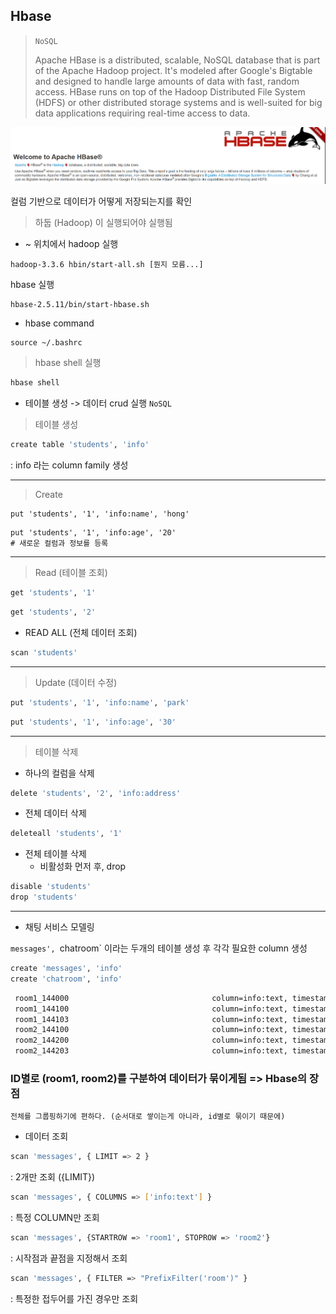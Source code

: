 ## Hbase
> `NoSQL`
>
> Apache HBase is a distributed, scalable, NoSQL database that is part of the Apache Hadoop project. It's modeled after Google's Bigtable and designed to handle large amounts of data with fast, random access. HBase runs on top of the Hadoop Distributed File System (HDFS) or other distributed storage systems and is well-suited for big data applications requiring real-time access to data. 

![alt text](/assets/hbase.png)

컬럼 기반으로 데이터가 어떻게 저장되는지를 확인

> 하둡 (Hadoop) 이 실행되어야 실행됨

- ~ 위치에서 
hadoop 실행
```
hadoop-3.3.6 hbin/start-all.sh [뭔지 모름...]
```

hbase 실행

```
hbase-2.5.11/bin/start-hbase.sh
```

- hbase command
```
source ~/.bashrc
```
> hbase
> shell 실행
```bash
hbase shell
```

- 테이블 생성 -> 데이터 crud 실행
`NoSQL`

> 테이블 생성
```bash
create table 'students', 'info'
```
: info 라는 column family 생성

---
> Create
```
put 'students', '1', 'info:name', 'hong'
```
```
put 'students', '1', 'info:age', '20'
# 새로운 컬럼과 정보를 등록
```



---
> Read (테이블 조회)
```bash
get 'students', '1'
```
```bash
get 'students', '2'
```
- READ ALL (전체 데이터 조회)
```bash
scan 'students'
```
---
> Update (데이터 수정)
```bash
put 'students', '1', 'info:name', 'park'
```
```bash
put 'students', '1', 'info:age', '30'
```

---
> 테이블 삭제 

- 하나의 컬럼을 삭제
```bash
delete 'students', '2', 'info:address'
```

- 전체 데이터 삭제
```bash
deleteall 'students', '1'
```
- 전체 테이블 삭제
    - 비활성화 먼저 후, drop
```bash
disable 'students'
drop 'students'
```

---
- 채팅 서비스 모델링

`messages', `chatroom` 이라는 두개의 테이블 생성 후 각각 필요한 column 생성

```bash
create 'messages', 'info'
create 'chatroom', 'info'
```
```bash
 room1_144000                                column=info:text, timestamp=2025-04-14T14:40:01.879, value=python version?
 room1_144100                                column=info:text, timestamp=2025-04-14T14:41:05.050, value=3.13.2 :)
 room1_144103                                column=info:text, timestamp=2025-04-14T14:43:50.953, value=me too
 room2_144100                                column=info:text, timestamp=2025-04-14T14:41:50.406, value=tesla bad
 room2_144200                                column=info:text, timestamp=2025-04-14T14:42:07.474, value=:(
 room2_144203                                column=info:text, timestamp=2025-04-14T14:44:02.873, value=me too
 ```

 ### ID별로 (room1, room2)를 구분하여 데이터가 묶이게됨 => Hbase의 장점
 ```
전체를 그룹핑하기에 편하다. (순서대로 쌓이는게 아니라, id별로 묶이기 때문에)
 ```

 - 데이터 조회
 
 ```bash
 scan 'messages', { LIMIT => 2 }
```
: 2개만 조회 ({LIMIT})

```bash
scan 'messages', { COLUMNS => ['info:text'] }
```
: 특정 COLUMN만 조회

```bash
scan 'messages', {STARTROW => 'room1', STOPROW => 'room2'}
```
: 시작점과 끝점을 지정해서 조회

```bash
scan 'messages', { FILTER => "PrefixFilter('room')" }
```
: 특정한 접두어를 가진 경우만 조회